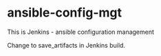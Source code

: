 # ansible-config-mgt

This is Jenkins - ansible configuration management

Change to save_artifacts in Jenkins build.



